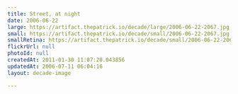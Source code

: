```yaml
---
title: Street, at night
date: 2006-06-22
large: https://artifact.thepatrick.io/decade/large/2006-06-22-2067.jpg
small: https://artifact.thepatrick.io/decade/small/2006-06-22-2067.jpg
smallRetina: https://artifact.thepatrick.io/decade/small/2006-06-22-2067@2x.jpg
flickrUrl: null
photoId: null
createdAt: 2011-01-30 11:07:20.043856
updatedAt: 2006-07-11 06:04:16
layout: decade-image

---
```


